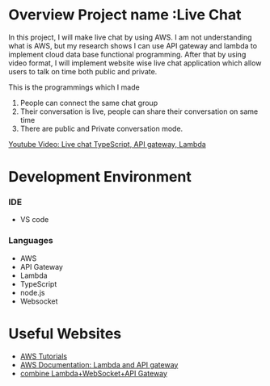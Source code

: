 # Overview Project name :Live Chat

In this project, I will make live chat by using AWS. I am not understanding what is AWS, but my research shows I can use API gateway and lambda to implement cloud data base functional programming. After that by using video format, I will implement website wise live chat application which allow users to talk on time both public and private.

This is the programmings which I made
1. People can connect the same chat group
2. Their conversation is live, people can share their conversation on same time
3. There are public and Private conversation mode.



[Youtube Video: Live chat TypeScript, API gateway, Lambda](https://youtu.be/TDV9mIyzhK8)

# Development Environment

### IDE
* VS code

### Languages

* AWS
* API Gateway
* Lambda
* TypeScript
* node.js
* Websocket

# Useful Websites

* [AWS Tutorials](https://www.simplilearn.com/tutorials/aws-tutorial)
* [AWS Documentation: Lambda and API gateway](https://www.youtube.com/watch?v=AnjyzruZ36E)
* [combine Lambda+WebSocket+API Gateway](https://www.youtube.com/watch?v=BcWD-M2PJ-8&t=905s)